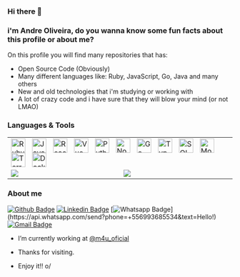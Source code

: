 ### Hi there 👋
### i'm Andre Oliveira, do you wanna know some fun facts about this profile or about me?

On this profile you will find many repositories that has:

- Open Source Code (Obviously)
- Many different languages like: Ruby, JavaScript, Go, Java and many others
- New and old technologies that i'm studying or working with
- A lot of crazy code and i have sure that they will blow your mind (or not LMAO)

### Languages & Tools

<table>
<tr>
  <td colspan="2">
    <a href="https://oliveira-andre.dev">
      <img align="left" style="padding-right: 12px" alt="Ruby" width="32px" src="https://seeklogo.com/images/R/ruby-logo-087AF79367-seeklogo.com.jpg" />
      <img align="left" style="padding-right: 12px" alt="JavaScript" width="32px" src="https://seeklogo.com/images/J/javascript-js-logo-2949701702-seeklogo.com.png" />
      <img align="left" style="padding-right: 12px" alt="React" width="32px" src="https://seeklogo.com/images/R/react-logo-7B3CE81517-seeklogo.com.png" />
      <img align="left" style="padding-right: 12px" alt="Vue" width="32px" src="https://vuejs.org/images/logo.png" />
      <img align="left" style="padding-right: 12px" alt="Python" width="32px" src="https://seeklogo.com/images/P/python-logo-A32636CAA3-seeklogo.com.png" />
      <img align="left" style="padding-right: 12px" alt="NodeJS" width="32px" src="https://seeklogo.com/images/N/nodejs-logo-FBE122E377-seeklogo.com.png" />
      <img align="left" style="padding-right: 12px" alt="Go" width="32px" src="https://blog.golang.org/lib/godoc/images/go-logo-blue.svg" />
      <img align="left" style="padding-right: 12px" alt="TypeScript" width="32px" src="https://external-content.duckduckgo.com/iu/?u=https%3A%2F%2Fupload.wikimedia.org%2Fwikipedia%2Fcommons%2Fthumb%2F4%2F4c%2FTypescript_logo_2020.svg%2F1200px-Typescript_logo_2020.svg.png&f=1&nofb=1" />
      <img align="left" style="padding-right: 12px" alt="SQL" width="32px" src="https://www.lansweeper.com/wp-content/uploads/2018/05/ASSET-SOFTWARE-SQL-DATABASE.png" />
      <img align="left" style="padding-right: 12px" alt="MongoDB" width="32px" src="https://cdn.iconscout.com/icon/free/png-512/mongodb-5-1175140.png" />
      <img align="left" style="padding-right: 12px" alt="Terraform" width="32px" src="https://i.pinimg.com/originals/28/ec/74/28ec7440a57536eebad2931517aa1cce.png" />
      <img align="left" style="padding-right: 12px" alt="Docker" width="32px" src="https://cdn.worldvectorlogo.com/logos/docker.svg" />
    </a>
  </td>
</tr>
  <tr>
    <td>
      <a href="https://github-readme-stats.vercel.app/api?username=oliveira-andre&theme=dracula&show_icons=true">
        <img align="left" src="https://github-readme-stats.vercel.app/api?username=oliveira-andre&show_icons=true&theme=dracula" />
      </a>
    </td>
    <td>
      <a href="https://github-readme-stats.vercel.app/api/top-langs/?username=oliveira-andre&theme=dracula&hide=html">
        <img align="left" src="https://github-readme-stats.vercel.app/api/top-langs/?username=oliveira-andre&layout=compact&theme=dracula&hide=html" />
      </a>
    </td>
  </tr>
</table>

### About me

[![Github Badge](https://img.shields.io/badge/-Github-000?style=flat-square&logo=Github&logoColor=white&link=https://github.com/oliveira-andre)](https://github.com/oliveira-andre)
[![Linkedin Badge](https://img.shields.io/badge/-LinkedIn-blue?style=flat-square&logo=Linkedin&logoColor=white&link=https://www.linkedin.com/in/andre-oliveira-5b9631135/)](https://www.linkedin.com/in/andre-oliveira-5b9631135/)
[![Whatsapp Badge](https://img.shields.io/badge/-Whatsapp-4CA143?style=flat-square&labelColor=4CA143&logo=whatsapp&logoColor=white&link=https://api.whatsapp.com/send?phone=+556993685534text=Hello!)](https://api.whatsapp.com/send?phone=+556993685534&text=Hello!)
[![Gmail Badge](https://img.shields.io/badge/-Gmail-c14438?style=flat-square&logo=Gmail&logoColor=white&link=mailto:seu_email)](mailto:andreoliveirar2d2@gmail.com)


- I’m currently working at [@m4u_oficial](https://github.com/Mobile4You)

- Thanks for visiting. 
- Enjoy it!! o/

